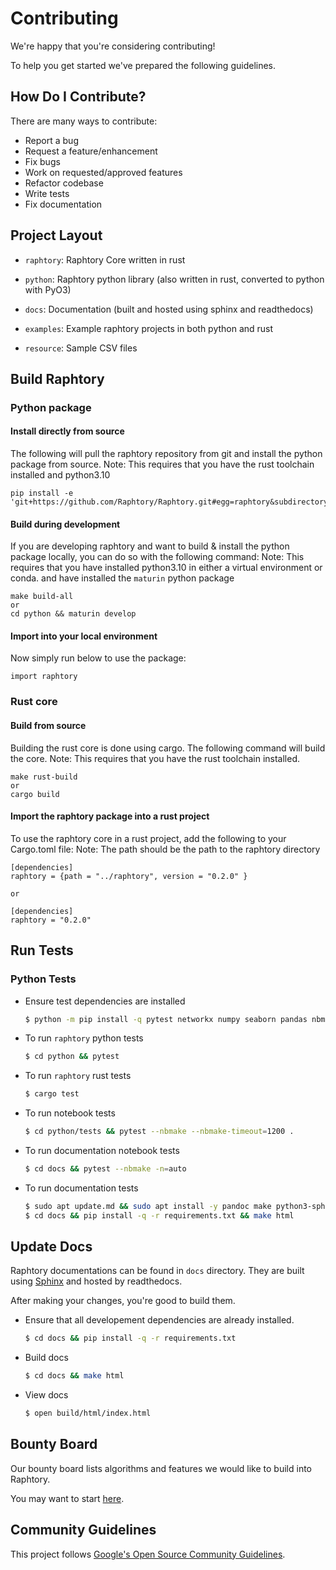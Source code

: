 # Contributing
We're happy that you're considering contributing!

To help you get started we've prepared the following guidelines.

## How Do I Contribute?
There are many ways to contribute:
- Report a bug
- Request a feature/enhancement
- Fix bugs
- Work on requested/approved features
- Refactor codebase
- Write tests
- Fix documentation

## Project Layout

- `raphtory`: Raphtory Core written in rust
- `python`: Raphtory python library (also written in rust, converted to python with PyO3)

- `docs`: Documentation (built and hosted using sphinx and readthedocs)
- `examples`: Example raphtory projects in both python and rust
- `resource`: Sample CSV files

## Build Raphtory

### Python package  

#### Install directly from source 

The following will pull the raphtory repository from git and install the python package from source.
Note: This requires that you have the rust toolchain installed and python3.10

    pip install -e 'git+https://github.com/Raphtory/Raphtory.git#egg=raphtory&subdirectory=python'

#### Build during development 

If you are developing raphtory and want to build & install the python package locally, you can do so with the following command:
Note: This requires that you have installed python3.10 in either a virtual environment or conda. and have installed the 
`maturin` python package 

    make build-all
    or 
    cd python && maturin develop

#### Import into your local environment

Now simply run below to use the package:

    import raphtory   

### Rust core

#### Build from source

Building the rust core is done using cargo. The following command will build the core.
Note: This requires that you have the rust toolchain installed.

    make rust-build
    or
    cargo build

#### Import the raphtory package into a rust project 

To use the raphtory core in a rust project, add the following to your Cargo.toml file:
Note: The path should be the path to the raphtory directory


    [dependencies]
    raphtory = {path = "../raphtory", version = "0.2.0" }
     
    or 

    [dependencies]
    raphtory = "0.2.0"


## Run Tests

### Python Tests

- Ensure test dependencies are installed
    ```bash
    $ python -m pip install -q pytest networkx numpy seaborn pandas nbmake pytest-xdist matplotlib
    ```

- To run `raphtory` python tests
    ```bash
    $ cd python && pytest
    ```

- To run `raphtory` rust tests
    ```bash
    $ cargo test
    ```

- To run notebook tests
    ```bash
    $ cd python/tests && pytest --nbmake --nbmake-timeout=1200 .
    ```

- To run documentation notebook tests
    ```bash
    $ cd docs && pytest --nbmake -n=auto
    ```
- To run documentation tests
    ```bash
    $ sudo apt update.md && sudo apt install -y pandoc make python3-sphinx
    $ cd docs && pip install -q -r requirements.txt && make html
    ```

## Update Docs
Raphtory documentations can be found in `docs` directory. 
They are built using [Sphinx](https://www.sphinx-doc.org/en/master/) and hosted by readthedocs. 

After making your changes, you're good to build them. 

- Ensure that all developement dependencies are already installed.
    ```bash
    $ cd docs && pip install -q -r requirements.txt
    ```

- Build docs
    ```bash
    $ cd docs && make html
    ```

- View docs
    ```bash
    $ open build/html/index.html
    ```
    
## Bounty Board 
Our bounty board lists algorithms and features we would like to build into Raphtory. 

You may want to start [here](https://github.com/Raphtory/Raphtory/discussions/categories/bounty-board/). 

## Community Guidelines
This project follows [Google's Open Source Community Guidelines](https://opensource.google.com/conduct/).

